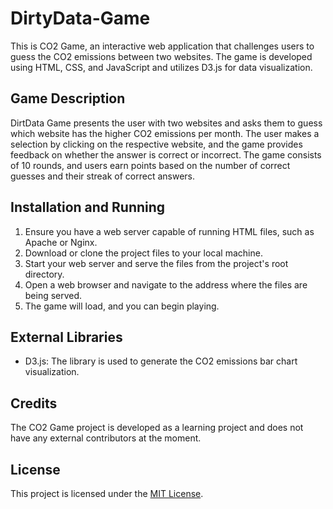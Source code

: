 # DirtyData-Game

This is CO2 Game, an interactive web application that challenges users to guess the CO2 emissions between two websites. The game is developed using HTML, CSS, and JavaScript and utilizes D3.js for data visualization.

## Game Description

DirtData Game presents the user with two websites and asks them to guess which website has the higher CO2 emissions per month. The user makes a selection by clicking on the respective website, and the game provides feedback on whether the answer is correct or incorrect. The game consists of 10 rounds, and users earn points based on the number of correct guesses and their streak of correct answers.

## Installation and Running

1. Ensure you have a web server capable of running HTML files, such as Apache or Nginx.
2. Download or clone the project files to your local machine.
3. Start your web server and serve the files from the project's root directory.
4. Open a web browser and navigate to the address where the files are being served.
5. The game will load, and you can begin playing.

## External Libraries

- D3.js: The library is used to generate the CO2 emissions bar chart visualization.

## Credits

The CO2 Game project is developed as a learning project and does not have any external contributors at the moment.

## License

This project is licensed under the [MIT License](https://opensource.org/licenses/MIT).

